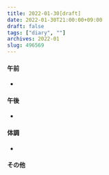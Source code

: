 ```yaml
---
title: 2022-01-30[draft]
date: 2022-01-30T21:00:00+09:00
draft: false
tags: ["diary", ""]
archives: 2022-01
slug: 496569
---
```

#### 午前
- 
#### 午後
- 
#### 体調
- 
#### その他
